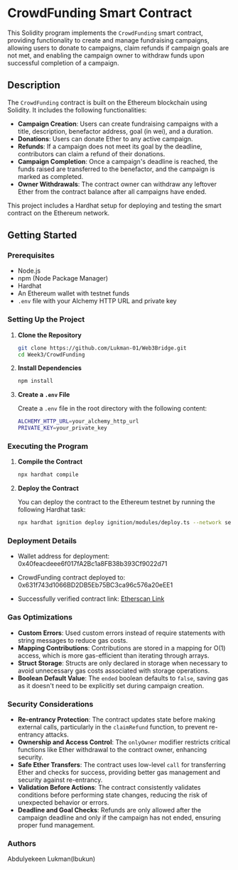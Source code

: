 # CrowdFunding Smart Contract

This Solidity program implements the `CrowdFunding` smart contract, providing functionality to create and manage fundraising campaigns, allowing users to donate to campaigns, claim refunds if campaign goals are not met, and enabling the campaign owner to withdraw funds upon successful completion of a campaign.

## Description

The `CrowdFunding` contract is built on the Ethereum blockchain using Solidity. It includes the following functionalities:
- **Campaign Creation**: Users can create fundraising campaigns with a title, description, benefactor address, goal (in wei), and a duration.
- **Donations**: Users can donate Ether to any active campaign.
- **Refunds**: If a campaign does not meet its goal by the deadline, contributors can claim a refund of their donations.
- **Campaign Completion**: Once a campaign's deadline is reached, the funds raised are transferred to the benefactor, and the campaign is marked as completed.
- **Owner Withdrawals**: The contract owner can withdraw any leftover Ether from the contract balance after all campaigns have ended.

This project includes a Hardhat setup for deploying and testing the smart contract on the Ethereum network.

## Getting Started

### Prerequisites

- Node.js
- npm (Node Package Manager)
- Hardhat
- An Ethereum wallet with testnet funds
- `.env` file with your Alchemy HTTP URL and private key

### Setting Up the Project

1. **Clone the Repository**

   ```bash
   git clone https://github.com/Lukman-01/Web3Bridge.git
   cd Week3/CrowdFunding
   ```

2. **Install Dependencies**

   ```bash
   npm install
   ```

3. **Create a `.env` File**

   Create a `.env` file in the root directory with the following content:

   ```bash
   ALCHEMY_HTTP_URL=your_alchemy_http_url
   PRIVATE_KEY=your_private_key
   ```

### Executing the Program

1. **Compile the Contract**

   ```bash
   npx hardhat compile
   ```

2. **Deploy the Contract**

   You can deploy the contract to the Ethereum testnet by running the following Hardhat task:

   ```bash
   npx hardhat ignition deploy ignition/modules/deploy.ts --network sepolia --verify
   ```

### Deployment Details

- Wallet address for deployment: 0x40feacdeee6f017fA2Bc1a8FB38b393Cf9022d71

- CrowdFunding contract deployed to: 0x631f743d1066BD2DB5Eb75BC3ca96c576a20eEE1

- Successfully verified contract link:  [Etherscan Link](https://sepolia.etherscan.io/address/0x631f743d1066BD2DB5Eb75BC3ca96c576a20eEE1#code)

### Gas Optimizations

- **Custom Errors**: Used custom errors instead of require statements with string messages to reduce gas costs.
- **Mapping Contributions**: Contributions are stored in a mapping for O(1) access, which is more gas-efficient than iterating through arrays.
- **Struct Storage**: Structs are only declared in storage when necessary to avoid unnecessary gas costs associated with storage operations.
- **Boolean Default Value**: The `ended` boolean defaults to `false`, saving gas as it doesn't need to be explicitly set during campaign creation.

### Security Considerations

- **Re-entrancy Protection**: The contract updates state before making external calls, particularly in the `claimRefund` function, to prevent re-entrancy attacks.
- **Ownership and Access Control**: The `onlyOwner` modifier restricts critical functions like Ether withdrawal to the contract owner, enhancing security.
- **Safe Ether Transfers**: The contract uses low-level `call` for transferring Ether and checks for success, providing better gas management and security against re-entrancy.
- **Validation Before Actions**: The contract consistently validates conditions before performing state changes, reducing the risk of unexpected behavior or errors.
- **Deadline and Goal Checks**: Refunds are only allowed after the campaign deadline and only if the campaign has not ended, ensuring proper fund management.

### Authors

Abdulyekeen Lukman(Ibukun)